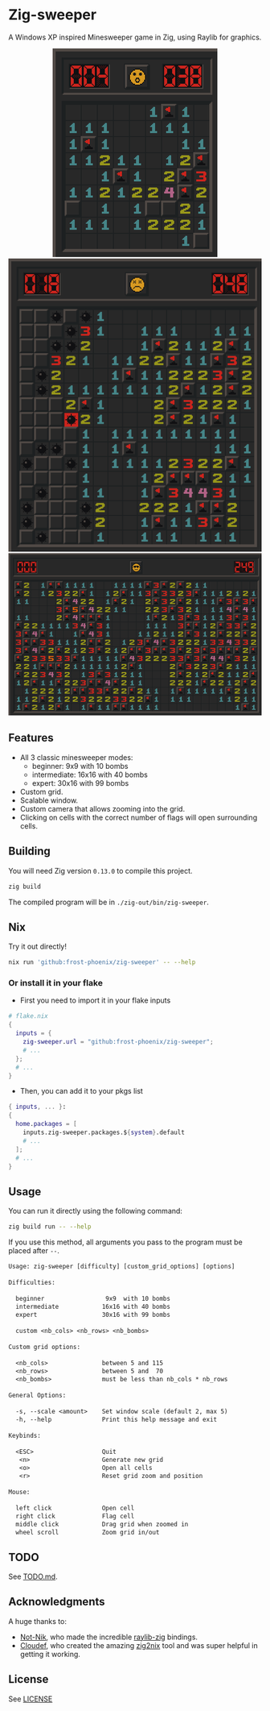 # Zig-sweeper

A Windows XP inspired Minesweeper game in Zig, using Raylib for graphics.

<p align="center">
    <img src="./screenshots/beginner.png" />
    <img src="./screenshots/intermediate.png" />
    <img src="./screenshots/expert.png" />
</p>

## Features

- All 3 classic minesweeper modes:
    - beginner: 9x9 with 10 bombs
    - intermediate: 16x16 with 40 bombs
    - expert: 30x16 with 99 bombs
- Custom grid.
- Scalable window.
- Custom camera that allows zooming into the grid.
- Clicking on cells with the correct number of flags will open surrounding cells.

## Building

You will need Zig version `0.13.0` to compile this project.

```bash
zig build
```
The compiled program will be in `./zig-out/bin/zig-sweeper`.

## Nix

Try it out directly!
```bash
nix run 'github:frost-phoenix/zig-sweeper' -- --help
```

### Or install it in your flake

- First you need to import it in your flake inputs
```nix
# flake.nix
{
  inputs = {
    zig-sweeper.url = "github:frost-phoenix/zig-sweeper";
    # ...
  };
  # ...
}
```

- Then, you can add it to your pkgs list
```nix
{ inputs, ... }:
{
  home.packages = [
    inputs.zig-sweeper.packages.${system}.default
    # ...
  ];
  # ...
}
```

## Usage

You can run it directly using the following command:
```bash
zig build run -- --help
```
If you use this method, all arguments you pass to the program must be placed after `--`.

```
Usage: zig-sweeper [difficulty] [custom_grid_options] [options]

Difficulties:

  beginner                 9x9  with 10 bombs
  intermediate            16x16 with 40 bombs
  expert                  30x16 with 99 bombs

  custom <nb_cols> <nb_rows> <nb_bombs>

Custom grid options:

  <nb_cols>               between 5 and 115
  <nb_rows>               between 5 and  70
  <nb_bombs>              must be less than nb_cols * nb_rows

General Options:

  -s, --scale <amount>    Set window scale (default 2, max 5)
  -h, --help              Print this help message and exit

Keybinds:

  <ESC>                   Quit
   <n>                    Generate new grid
   <o>                    Open all cells
   <r>                    Reset grid zoom and position

Mouse:

  left click              Open cell
  right click             Flag cell
  middle click            Drag grid when zoomed in
  wheel scroll            Zoom grid in/out
```

## TODO

See [TODO.md](TODO.md).

## Acknowledgments

A huge thanks to:

- [Not-Nik](https://github.com/Not-Nik), who made the incredible [raylib-zig](https://github.com/Not-Nik/raylib-zig) bindings.
- [Cloudef](https://github.com/Cloudef), who created the amazing [zig2nix](https://github.com/Cloudef/zig2nix) tool and  was super helpful in getting it working.

## License

See [LICENSE](LICENSE)